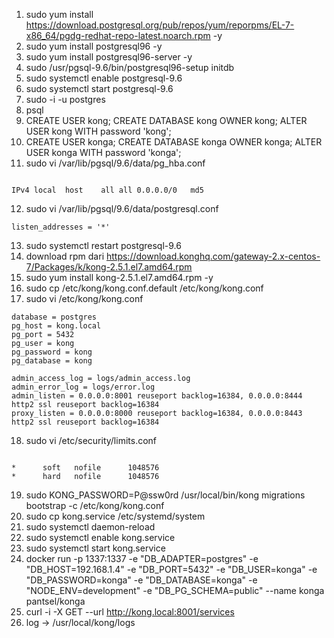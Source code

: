 1. sudo yum install https://download.postgresql.org/pub/repos/yum/reporpms/EL-7-x86_64/pgdg-redhat-repo-latest.noarch.rpm -y
2. sudo yum install postgresql96 -y
3. sudo yum install postgresql96-server -y
4. sudo /usr/pgsql-9.6/bin/postgresql96-setup initdb
5. sudo systemctl enable postgresql-9.6
6. sudo systemctl start postgresql-9.6
7. sudo -i -u postgres
8. psql
9. CREATE USER kong; CREATE DATABASE kong OWNER kong; ALTER USER kong WITH password 'kong';
10. CREATE USER konga; CREATE DATABASE konga OWNER konga; ALTER USER konga WITH password 'konga';
11. sudo vi /var/lib/pgsql/9.6/data/pg_hba.conf

```text

IPv4 local	host	all	all	0.0.0.0/0	md5
```

12. sudo vi /var/lib/pgsql/9.6/data/postgresql.conf

```text
listen_addresses = '*'
```

13. sudo systemctl restart postgresql-9.6
14. download rpm dari https://download.konghq.com/gateway-2.x-centos-7/Packages/k/kong-2.5.1.el7.amd64.rpm
15. sudo yum install kong-2.5.1.el7.amd64.rpm -y
16. sudo cp /etc/kong/kong.conf.default /etc/kong/kong.conf
17. sudo vi /etc/kong/kong.conf

```text
database = postgres
pg_host = kong.local
pg_port = 5432
pg_user = kong
pg_password = kong
pg_database = kong

admin_access_log = logs/admin_access.log
admin_error_log = logs/error.log
admin_listen = 0.0.0.0:8001 reuseport backlog=16384, 0.0.0.0:8444 http2 ssl reuseport backlog=16384
proxy_listen = 0.0.0.0:8000 reuseport backlog=16384, 0.0.0.0:8443 http2 ssl reuseport backlog=16384

```

18. sudo vi /etc/security/limits.conf

```text

*      soft   nofile      1048576
*      hard   nofile      1048576
```

19. sudo KONG_PASSWORD=P@ssw0rd /usr/local/bin/kong migrations bootstrap -c /etc/kong/kong.conf
20. sudo cp kong.service /etc/systemd/system
21. sudo systemctl daemon-reload
22. sudo systemctl enable kong.service
23. sudo systemctl start kong.service
24. docker run -p 1337:1337 -e "DB_ADAPTER=postgres" -e "DB_HOST=192.168.1.4" -e "DB_PORT=5432" -e "DB_USER=konga" -e "DB_PASSWORD=konga" -e "DB_DATABASE=konga" -e "NODE_ENV=development" -e "DB_PG_SCHEMA=public" --name konga pantsel/konga
25. curl -i -X GET --url http://kong.local:8001/services
26. log -> /usr/local/kong/logs